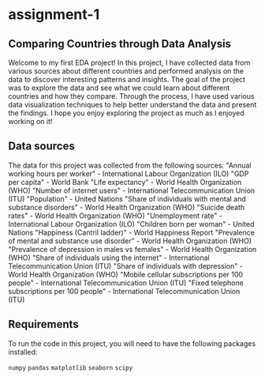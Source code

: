 ﻿# assignment-1


## Comparing Countries through Data Analysis
Welcome to my first EDA project! In this project, I have collected data from various sources about different countries and performed analysis on the data to discover interesting patterns and insights. The goal of the project was to explore the data and see what we could learn about different countries and how they compare. Through the process, I have used various data visualization techniques to help better understand the data and present the findings. I hope you enjoy exploring the project as much as I enjoyed working on it!


## Data sources
The data for this project was collected from the following sources:
"Annual working hours per worker" - International Labour Organization (ILO)
"GDP per capita" - World Bank
"Life expectancy" - World Health Organization (WHO)
"Number of internet users" - International Telecommunication Union (ITU)
"Population" - United Nations
"Share of individuals with mental and substance disorders" - World Health Organization (WHO)
"Suicide death rates" - World Health Organization (WHO)
"Unemployment rate" - International Labour Organization (ILO)
"Children born per woman" - United Nations
"Happiness (Cantril ladder)" - World Happiness Report
"Prevalence of mental and substance use disorder" - World Health Organization (WHO)
"Prevalence of depression in males vs females" - World Health Organization (WHO)
"Share of individuals using the internet" - International Telecommunication Union (ITU)
"Share of individuals with depression" - World Health Organization (WHO)
"Mobile cellular subscriptions per 100 people" - International Telecommunication Union (ITU)
"Fixed telephone subscriptions per 100 people" - International Telecommunication Union (ITU)


## Requirements
To run the code in this project, you will need to have the following packages installed:

`numpy`
`pandas`
`matplotlib`
`seaborn`
`scipy`
